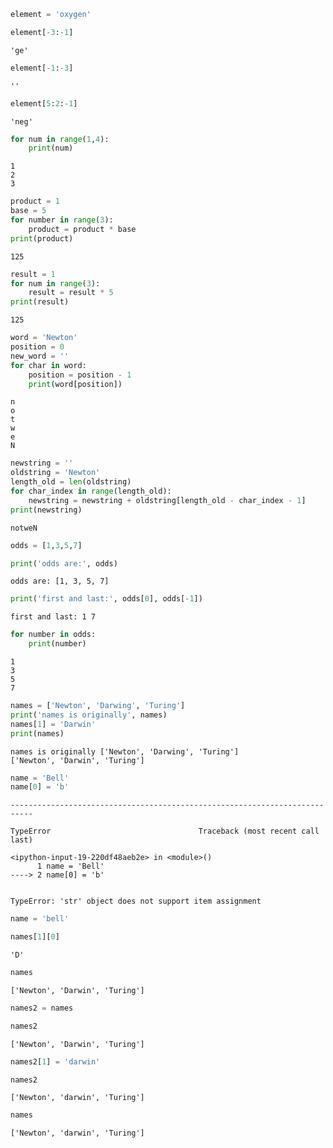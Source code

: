 

```python
element = 'oxygen'
```


```python
element[-3:-1]
```




    'ge'




```python
element[-1:-3]
```




    ''




```python
element[5:2:-1]
```




    'neg'




```python
for num in range(1,4):
    print(num)
```

    1
    2
    3



```python
product = 1
base = 5
for number in range(3):
    product = product * base
print(product)
```

    125



```python
result = 1
for num in range(3):
    result = result * 5
print(result)
```

    125



```python
word = 'Newton'
position = 0
new_word = ''
for char in word:
    position = position - 1
    print(word[position])
```

    n
    o
    t
    w
    e
    N



```python
newstring = ''
oldstring = 'Newton'
length_old = len(oldstring)
for char_index in range(length_old):
    newstring = newstring + oldstring[length_old - char_index - 1]
print(newstring)
```

    notweN



```python
odds = [1,3,5,7]
```


```python
print('odds are:', odds)
```

    odds are: [1, 3, 5, 7]



```python
print('first and last:', odds[0], odds[-1])
```

    first and last: 1 7



```python
for number in odds:
    print(number)
```

    1
    3
    5
    7



```python
names = ['Newton', 'Darwing', 'Turing']
print('names is originally', names)
names[1] = 'Darwin'
print(names)
```

    names is originally ['Newton', 'Darwing', 'Turing']
    ['Newton', 'Darwin', 'Turing']



```python
name = 'Bell'
name[0] = 'b'
```


    ---------------------------------------------------------------------------

    TypeError                                 Traceback (most recent call last)

    <ipython-input-19-220df48aeb2e> in <module>()
          1 name = 'Bell'
    ----> 2 name[0] = 'b'
    

    TypeError: 'str' object does not support item assignment



```python
name = 'bell'
```


```python
names[1][0]
```




    'D'




```python
names
```




    ['Newton', 'Darwin', 'Turing']




```python
names2 = names
```


```python
names2
```




    ['Newton', 'Darwin', 'Turing']




```python
names2[1] = 'darwin'
```


```python
names2
```




    ['Newton', 'darwin', 'Turing']




```python
names
```




    ['Newton', 'darwin', 'Turing']




```python

```
